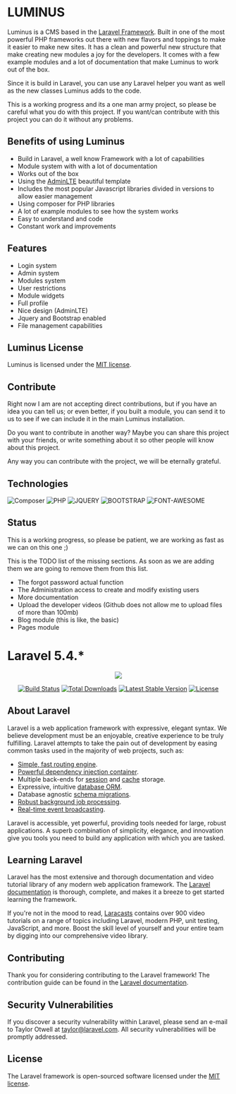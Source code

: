 # LUMINUS

Luminus is a CMS based in the [Laravel Framework](https://laravel.com/). Built in one 
of the most powerful PHP frameworks out there with new flavors and toppings to make 
it easier to make new sites. It has a clean and powerful new structure that make creating
new modules a joy for the developers. It comes with a few example modules and a lot of documentation
that make Luminus to work out of the box.

Since it is build in Laravel, you can use any Laravel helper you want as well as the new classes
Luminus adds to the code.

This is a working progress and its a one man army project, so please be careful what you do with this project.
If you want/can contribute with this project you can do it without any problems.

## Benefits of using Luminus 

- Build in Laravel, a well know Framework with a lot of capabilities
- Module system with with a lot of documentation 
- Works out of the box
- Using the [AdminLTE](https://adminlte.io/themes/AdminLTE/index2.html) beautiful template
- Includes the most popular Javascript libraries divided in versions to allow easier management
- Using composer for PHP libraries
- A lot of example modules to see how the system works
- Easy to understand and code
- Constant work and improvements

## Features

- Login system
- Admin system
- Modules system
- User restrictions
- Module widgets
- Full profile
- Nice design (AdminLTE)
- Jquery and Bootstrap enabled
- File management capabilities

## Luminus License

Luminus is licensed under the [MIT license](http://opensource.org/licenses/MIT).

## Contribute

Right now I am are not accepting direct contributions, but if you have an idea you can tell us; 
or even better, if you built a module, you can send it to us to see if we can include it in
the main Luminus installation.

Do you want to contribute in another way? Maybe you can share this project with your friends, 
or write something about it so other people will know about this project. 

Any way you can contribute with the project, we will be eternally grateful.

## Technologies

![Composer](https://www.dev-metal.com/wp-content/uploads/2013/12/composer-logo-1-100x100.jpg)
![PHP](https://www.dev-metal.com/wp-content/uploads/2014/02/php-logo-1-100x100.jpg)
![JQUERY](https://www.audero.it/blog/wp-content/uploads/2013/09/jQuery-logo.png)
![BOOTSTRAP](http://www.nebula-marketing.co.uk/assets/images/bootstrap-logo.jpg)
![FONT-AWESOME](https://www.blognone.com/sites/default/files/styles/thumbnail/public/news-thumbnails/logo_51.png)


## Status

This is a working progress, so please be patient, we are working as fast as we can on this one ;)

This is the TODO list of the missing sections. As soon as we are adding them we are going to remove them from this list.

- The forgot password actual function
- The Administration access to create and modify existing users
- More documentation
- Upload the developer videos (Github does not allow me to upload files of more than 100mb)
- Blog module (this is like, the basic)
- Pages module


# Laravel 5.4.*

<p align="center"><img src="https://laravel.com/assets/img/components/logo-laravel.svg"></p>

<p align="center">
<a href="https://travis-ci.org/laravel/framework"><img src="https://travis-ci.org/laravel/framework.svg" alt="Build Status"></a>
<a href="https://packagist.org/packages/laravel/framework"><img src="https://poser.pugx.org/laravel/framework/d/total.svg" alt="Total Downloads"></a>
<a href="https://packagist.org/packages/laravel/framework"><img src="https://poser.pugx.org/laravel/framework/v/stable.svg" alt="Latest Stable Version"></a>
<a href="https://packagist.org/packages/laravel/framework"><img src="https://poser.pugx.org/laravel/framework/license.svg" alt="License"></a>
</p>

## About Laravel

Laravel is a web application framework with expressive, elegant syntax. We believe development must be an enjoyable, creative experience to be truly fulfilling. Laravel attempts to take the pain out of development by easing common tasks used in the majority of web projects, such as:

- [Simple, fast routing engine](https://laravel.com/docs/routing).
- [Powerful dependency injection container](https://laravel.com/docs/container).
- Multiple back-ends for [session](https://laravel.com/docs/session) and [cache](https://laravel.com/docs/cache) storage.
- Expressive, intuitive [database ORM](https://laravel.com/docs/eloquent).
- Database agnostic [schema migrations](https://laravel.com/docs/migrations).
- [Robust background job processing](https://laravel.com/docs/queues).
- [Real-time event broadcasting](https://laravel.com/docs/broadcasting).

Laravel is accessible, yet powerful, providing tools needed for large, robust applications. A superb combination of simplicity, elegance, and innovation give you tools you need to build any application with which you are tasked.

## Learning Laravel

Laravel has the most extensive and thorough documentation and video tutorial library of any modern web application framework. The [Laravel documentation](https://laravel.com/docs) is thorough, complete, and makes it a breeze to get started learning the framework.

If you're not in the mood to read, [Laracasts](https://laracasts.com) contains over 900 video tutorials on a range of topics including Laravel, modern PHP, unit testing, JavaScript, and more. Boost the skill level of yourself and your entire team by digging into our comprehensive video library.

## Contributing

Thank you for considering contributing to the Laravel framework! The contribution guide can be found in the [Laravel documentation](http://laravel.com/docs/contributions).

## Security Vulnerabilities

If you discover a security vulnerability within Laravel, please send an e-mail to Taylor Otwell at taylor@laravel.com. All security vulnerabilities will be promptly addressed.

## License

The Laravel framework is open-sourced software licensed under the [MIT license](http://opensource.org/licenses/MIT).
